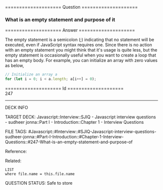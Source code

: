 ==================== Question ====================  

### What is an empty statement and purpose of it  

==================== Answer ====================  

The empty statement is a semicolon (;) indicating that no statement will be
executed, even if JavaScript syntax requires one. Since there is no action with
an empty statement you might think that it's usage is quite less, but the empty
statement is occasionally useful when you want to create a loop that has an
empty body. For example, you can initialize an array with zero values as below,

```javascript
// Initialize an array a
for (let i = 0; i < a.length; a[i++] = 0);
```

==================== Id ====================  
247
<!--ID: 1707879830094-->

---

DECK INFO

TARGET DECK: Javascript::Interview::SJIQ - Javascript interview questions - sudheer jonna::Part I - Introduction::Chapter 1 - Interview Questions

FILE TAGS: #Javascript::#Interview::#SJIQ-Javascript-interview-questions-sudheer-jonna::#Part-I-Introduction::#Chapter-1-Interview-Questions::#247-What-is-an-empty-statement-and-purpose-of

Reference:

Related:

```dataview
LIST
where file.name = this.file.name
```
QUESTION STATUS: Safe to store
